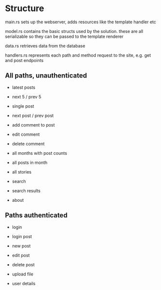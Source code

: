 # Structure

main.rs sets up the webserver, adds resources like the template handler etc

model.rs contains the basic structs used by the solution. these are all serializable so they can be passed to the template renderer

data.rs retrieves data from the database

handlers.rs represents each path and method request to the site, e.g. get and post endpoints

## All paths, unauthenticated

- latest posts
- next 5 / prev 5

- single post
- next post / prev post

- add comment to post
- edit comment
- delete comment

- all months with post counts
- all posts in month

- all stories

- search
- search results

- about

## Paths authenticated 

- login
- login post

- new post
- edit post
- delete post

- upload file

- user details